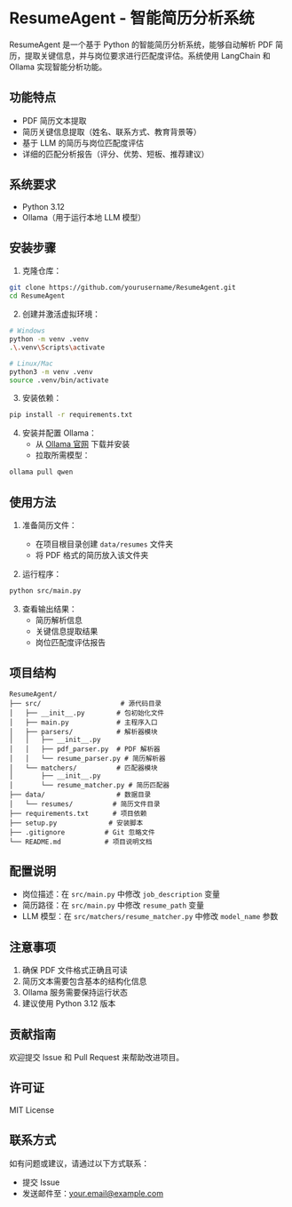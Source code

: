 # ResumeAgent - 智能简历分析系统

ResumeAgent 是一个基于 Python 的智能简历分析系统，能够自动解析 PDF 简历，提取关键信息，并与岗位要求进行匹配度评估。系统使用 LangChain 和 Ollama 实现智能分析功能。

## 功能特点

- PDF 简历文本提取
- 简历关键信息提取（姓名、联系方式、教育背景等）
- 基于 LLM 的简历与岗位匹配度评估
- 详细的匹配分析报告（评分、优势、短板、推荐建议）

## 系统要求

- Python 3.12
- Ollama（用于运行本地 LLM 模型）

## 安装步骤

1. 克隆仓库：
```bash
git clone https://github.com/yourusername/ResumeAgent.git
cd ResumeAgent
```

2. 创建并激活虚拟环境：
```bash
# Windows
python -m venv .venv
.\.venv\Scripts\activate

# Linux/Mac
python3 -m venv .venv
source .venv/bin/activate
```

3. 安装依赖：
```bash
pip install -r requirements.txt
```

4. 安装并配置 Ollama：
   - 从 [Ollama 官网](https://ollama.ai/) 下载并安装
   - 拉取所需模型：
```bash
ollama pull qwen
```

## 使用方法

1. 准备简历文件：
   - 在项目根目录创建 `data/resumes` 文件夹
   - 将 PDF 格式的简历放入该文件夹

2. 运行程序：
```bash
python src/main.py
```

3. 查看输出结果：
   - 简历解析信息
   - 关键信息提取结果
   - 岗位匹配度评估报告

## 项目结构

```
ResumeAgent/
├── src/                    # 源代码目录
│   ├── __init__.py        # 包初始化文件
│   ├── main.py            # 主程序入口
│   ├── parsers/           # 解析器模块
│   │   ├── __init__.py
│   │   ├── pdf_parser.py  # PDF 解析器
│   │   └── resume_parser.py # 简历解析器
│   └── matchers/          # 匹配器模块
│       ├── __init__.py
│       └── resume_matcher.py # 简历匹配器
├── data/                  # 数据目录
│   └── resumes/          # 简历文件目录
├── requirements.txt      # 项目依赖
├── setup.py             # 安装脚本
├── .gitignore          # Git 忽略文件
└── README.md           # 项目说明文档
```

## 配置说明

- 岗位描述：在 `src/main.py` 中修改 `job_description` 变量
- 简历路径：在 `src/main.py` 中修改 `resume_path` 变量
- LLM 模型：在 `src/matchers/resume_matcher.py` 中修改 `model_name` 参数

## 注意事项

1. 确保 PDF 文件格式正确且可读
2. 简历文本需要包含基本的结构化信息
3. Ollama 服务需要保持运行状态
4. 建议使用 Python 3.12 版本

## 贡献指南

欢迎提交 Issue 和 Pull Request 来帮助改进项目。

## 许可证

MIT License

## 联系方式

如有问题或建议，请通过以下方式联系：
- 提交 Issue
- 发送邮件至：your.email@example.com 